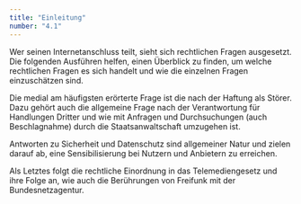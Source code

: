 ```yaml
---
title: "Einleitung"
number: "4.1"
---
```


Wer seinen Internetanschluss teilt, sieht sich rechtlichen Fragen ausgesetzt. Die folgenden Ausführen helfen, einen Überblick zu finden, um welche rechtlichen Fragen es sich handelt und wie die einzelnen Fragen einzuschätzen sind. 

Die medial am häufigsten erörterte Frage ist die nach der Haftung als Störer. Dazu gehört auch die allgemeine Frage nach der Verantwortung für Handlungen Dritter und wie mit Anfragen und Durchsuchungen (auch Beschlagnahme) durch die Staatsanwaltschaft umzugehen ist. 

Antworten zu Sicherheit und Datenschutz sind allgemeiner Natur und zielen darauf ab, eine Sensibilisierung bei Nutzern und Anbietern zu erreichen. 

Als Letztes folgt die rechtliche Einordnung in das Telemediengesetz und ihre Folge an, wie auch die Berührungen von Freifunk mit der Bundesnetzagentur. 